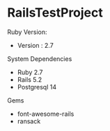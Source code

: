 # RailsTestProject

Ruby Version:
* Version : 2.7
 
System Dependencies
* Ruby 2.7
* Rails 5.2
* Postgresql 14
 
Gems
* font-awesome-rails
* ransack

